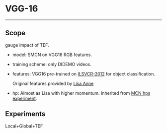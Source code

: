 # VGG-16
___

## Scope

gauge impact of TEF.

- model: SMCN on VGG16 RGB features.

- training scheme: only DIDEMO videos.

- features: VGG16 pre-trained on [ILSVCR-2012](http://www.image-net.org/challenges/LSVRC/2012/) for object classification.

  Original features provided by [Lisa Anne](https://github.com/LisaAnne/LocalizingMoments#pre-extracted-features)

- hp: Almost as Lisa with higher momentum. Inherited from [MCN hps experiment](#006.-MCN-pytorch).

## Experiments
 
Local+Global+TEF